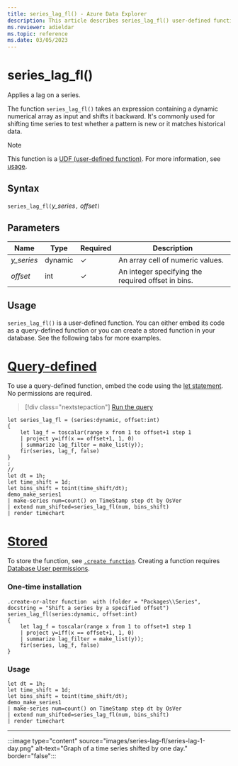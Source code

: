 ```yaml
---
title: series_lag_fl() - Azure Data Explorer
description: This article describes series_lag_fl() user-defined function in Azure Data Explorer.
ms.reviewer: adieldar
ms.topic: reference
ms.date: 03/05/2023
---
```

# series_lag_fl()

Applies a lag on a series.

The function `series_lag_fl()` takes an expression containing a dynamic numerical array as input and shifts it backward. It's commonly used for shifting time series to test whether a pattern is new or it matches historical data.

> [!NOTE]
> This function is a [UDF (user-defined function)](../query/functions/user-defined-functions.md). For more information, see [usage](#usage).

## Syntax

`series_lag_fl(`*y_series*`,` *offset*`)`
  
## Parameters

|Name|Type|Required|Description|
|--|--|--|--|
| *y_series* | dynamic | &check; | An array cell of numeric values.|
| *offset* | int | &check; | An integer specifying the required offset in bins.|

## Usage

`series_lag_fl()` is a user-defined function. You can either embed its code as a query-defined function or you can create a stored function in your database. See the following tabs for more examples.

# [Query-defined](#tab/query-defined)

To use a query-defined function, embed the code using the [let statement](../query/letstatement.md). No permissions are required.

> [!div class="nextstepaction"]
> <a href="https://dataexplorer.azure.com/clusters/help/databases/Samples?query=H4sIAAAAAAAAA1WRzW7DIBCE7zzFHo3qyvU1Ec/QQ6teLWKWhJYfC9ZS3Kbv3g1EaYu4MMynGRaPBAWzwzJ5fZysBwVdE3Zmizq4uYdkbUHauUhSfAng5RmrfrZTKrP2OndZxyPCGWxOAUbWb+DDCIVwgbGiF1hyeseZYFPO2u4MSt2NPfB+kjdjWUPQ2X1iy3KeMHNg0B84eVeo26TcV691+da6b94erPYFpfgWezEM4lrYEMPjaV8P5AJO5eRsFU0TDy6Wu0iJH9z9+gZDnGYwpKk2aHmjuNRCj+0IcQ1qTiuTElKEV8ZfSIeljYArHDZ4Lm+YmcMzYTRXpCWgUf/+ouOb/k8pyUxmgqdwrTWfdKYfkxiPZMEBAAA=" target="_blank">Run the query</a>

```kusto
let series_lag_fl = (series:dynamic, offset:int)
{
    let lag_f = toscalar(range x from 1 to offset+1 step 1
    | project y=iff(x == offset+1, 1, 0)
    | summarize lag_filter = make_list(y));
    fir(series, lag_f, false)
}
;
//
let dt = 1h;
let time_shift = 1d;
let bins_shift = toint(time_shift/dt);
demo_make_series1
| make-series num=count() on TimeStamp step dt by OsVer
| extend num_shifted=series_lag_fl(num, bins_shift)
| render timechart
```

# [Stored](#tab/stored)

To store the function, see [`.create function`](../management/create-function.md). Creating a function requires [Database User permissions](../management/access-control/role-based-access-control.md).

### One-time installation

<!-- csl: https://help.kusto.windows.net/Samples -->
```kusto
.create-or-alter function  with (folder = "Packages\\Series", docstring = "Shift a series by a specified offset")
series_lag_fl(series:dynamic, offset:int)
{
    let lag_f = toscalar(range x from 1 to offset+1 step 1
    | project y=iff(x == offset+1, 1, 0)
    | summarize lag_filter = make_list(y));
    fir(series, lag_f, false)
} 
```

### Usage

<!-- csl: https://help.kusto.windows.net/Samples -->
```kusto
let dt = 1h;
let time_shift = 1d;
let bins_shift = toint(time_shift/dt);
demo_make_series1
| make-series num=count() on TimeStamp step dt by OsVer
| extend num_shifted=series_lag_fl(num, bins_shift)
| render timechart
```

---

:::image type="content" source="images/series-lag-fl/series-lag-1-day.png" alt-text="Graph of a time series shifted by one day." border="false":::
